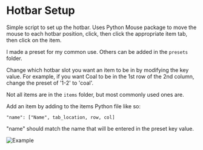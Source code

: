 # Hotbar Setup

Simple script to set up the hotbar. Uses Python Mouse package to move the mouse to each hotbar position, click, then click the appropriate item tab, then click on the item.

I made a preset for my common use. Others can be added in the <code>presets</code> folder.

Change which hotbar slot you want an item to be in by modifying the key value. For example, if you want Coal to be in the 1st row of the 2nd column, change the preset of '1-2' to 'coal'.

Not all items are in the <code>items</code> folder, but most commonly used ones are.

Add an item by adding to the items Python file like so:

    "name": ["Name", tab_location, row, col]

"name" should match the name that will be entered in the preset key value.

![Example](https://github.com/CotyJ/factorio_scripts/tree/main/factorio_script_preview.gif?raw=true)